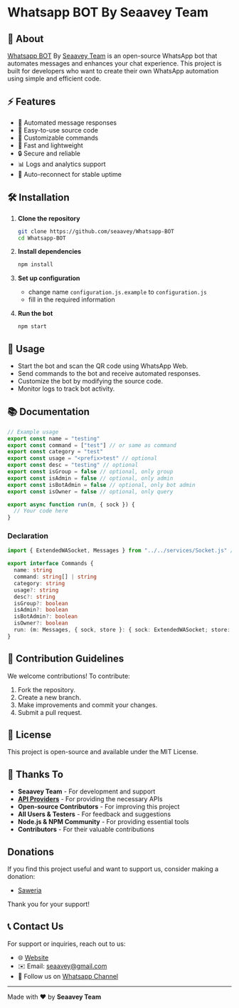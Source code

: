 # Whatsapp BOT By Seaavey Team

## 📌 About

[Whatsapp BOT](https://github.com/seaavey/Whatsapp-BOT) By [Seaavey Team](https://github.com/seaavey) is an open-source WhatsApp bot that automates messages and enhances your chat experience. This project is built for developers who want to create their own WhatsApp automation using simple and efficient code.

## ⚡ Features

- 🤖 Automated message responses
- 📂 Easy-to-use source code
- 🔧 Customizable commands
- 🚀 Fast and lightweight
- 🔒 Secure and reliable
- 📊 Logs and analytics support
- 🔄 Auto-reconnect for stable uptime

## 🛠️ Installation

1. **Clone the repository**

   ```sh
   git clone https://github.com/seaavey/Whatsapp-BOT
   cd Whatsapp-BOT
   ```

2. **Install dependencies**

   ```sh
   npm install
   ```

3. **Set up configuration**

   - change name `configuration.js.example` to `configuration.js`
   - fill in the required information

4. **Run the bot**
   ```sh
   npm start
   ```

## 🎯 Usage

- Start the bot and scan the QR code using WhatsApp Web.
- Send commands to the bot and receive automated responses.
- Customize the bot by modifying the source code.
- Monitor logs to track bot activity.

## 📚 Documentation

```javascript
// Example usage
export const name = "testing"
export const command = ["test"] // or same as command
export const category = "test"
export const usage = "<prefix>test" // optional
export const desc = "testing" // optional
export const isGroup = false // optional, only group
export const isAdmin = false // optional, only admin
export const isBotAdmin = false // optional, only bot admin
export const isOwner = false // optional, only query

export async function run(m, { sock }) {
  // Your code here
}
```

### Declaration

```typescript
import { ExtendedWASocket, Messages } from "../../services/Socket.js" // it's socket interface, why not use wa-socket? because wa-socket is not compatible with this project

export interface Commands {
  name: string
  command: string[] | string
  category: string
  usage?: string
  desc?: string
  isGroup?: boolean
  isAdmin?: boolean
  isBotAdmin?: boolean
  isOwner?: boolean
  run: (m: Messages, { sock, store }: { sock: ExtendedWASocket; store: any }) => Promise<void>
}
```

## 🤝 Contribution Guidelines

We welcome contributions! To contribute:

1. Fork the repository.
2. Create a new branch.
3. Make improvements and commit your changes.
4. Submit a pull request.

## 📄 License

This project is open-source and available under the MIT License.

## 🙏 Thanks To

- **Seaavey Team** - For development and support
- [**API Providers**]("services/api.js) - For providing the necessary APIs
- **Open-source Contributors** - For improving this project
- **All Users & Testers** - For feedback and suggestions
- **Node.js & NPM Community** - For providing essential tools
- **Contributors** - For their valuable contributions

## Donations

If you find this project useful and want to support us, consider making a donation:

- [Saweria](https://saweria.co/Seaavey)

Thank you for your support!

## 📞 Contact Us

For support or inquiries, reach out to us:

- 🌐 [Website](https://seaavey.biz.id)
- ✉️ Email: seaavey@gmail.com
- 📢 Follow us on [Whatsapp Channel](https://whatsapp.com/channel/0029Vb49mcTEgGfJRWTyuz35)

---

Made with ❤️ by **Seaavey Team**
